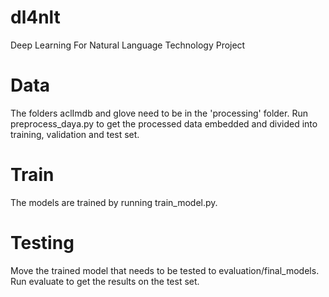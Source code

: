 # dl4nlt
Deep Learning For Natural Language Technology Project

# Data
The folders aclImdb and glove need to be in the 'processing' folder.
Run preprocess_daya.py to get the processed data embedded and divided into training, validation and test set.

# Train
The models are trained by running train_model.py.

# Testing
Move the trained model that needs to be tested to evaluation/final_models.
Run evaluate to get the results on the test set.
